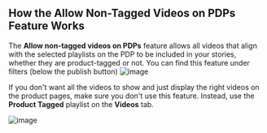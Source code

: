 ## How the Allow Non-Tagged Videos on PDPs Feature Works

The **Allow non-tagged videos on PDPs** feature allows all videos that align with the selected playlists on the PDP to be included in your stories, whether they are product-tagged or not. You can find this feature under filters (below the publish button)
![image](https://github.com/user-attachments/assets/5d425865-057c-453f-a289-a093b149bcbc)



If you don't want all the videos to show and just display the right videos on the product pages, make sure you don't use this feature. Instead, use the **Product Tagged** playlist on the **Videos** tab.

![image](https://github.com/user-attachments/assets/c2ca06df-46dc-4231-b639-420ec49f70f6)
